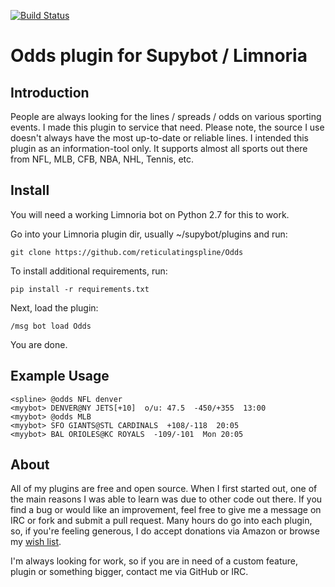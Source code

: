 [![Build Status](https://travis-ci.org/reticulatingspline/Odds.svg?branch=master)](https://travis-ci.org/reticulatingspline/Odds)

# Odds plugin for Supybot / Limnoria

## Introduction

People are always looking for the lines / spreads / odds on various sporting events. I made
this plugin to service that need. Please note, the source I use doesn't always have the
most up-to-date or reliable lines. I intended this plugin as an information-tool only.
It supports almost all sports out there from NFL, MLB, CFB, NBA, NHL, Tennis, etc.

## Install

You will need a working Limnoria bot on Python 2.7 for this to work.

Go into your Limnoria plugin dir, usually ~/supybot/plugins and run:

```
git clone https://github.com/reticulatingspline/Odds
```

To install additional requirements, run:

```
pip install -r requirements.txt 
```

Next, load the plugin:

```
/msg bot load Odds
```

You are done.

## Example Usage

```
<spline> @odds NFL denver
<myybot> DENVER@NY JETS[+10]  o/u: 47.5  -450/+355  13:00
<myybot> @odds MLB
<myybot> SFO GIANTS@STL CARDINALS  +108/-118  20:05
<myybot> BAL ORIOLES@KC ROYALS  -109/-101  Mon 20:05
```

## About

All of my plugins are free and open source. When I first started out, one of the main reasons I was
able to learn was due to other code out there. If you find a bug or would like an improvement, feel
free to give me a message on IRC or fork and submit a pull request. Many hours do go into each plugin,
so, if you're feeling generous, I do accept donations via Amazon or browse my [wish list](http://amzn.com/w/380JKXY7P5IKE).

I'm always looking for work, so if you are in need of a custom feature, plugin or something bigger, contact me via GitHub or IRC.
